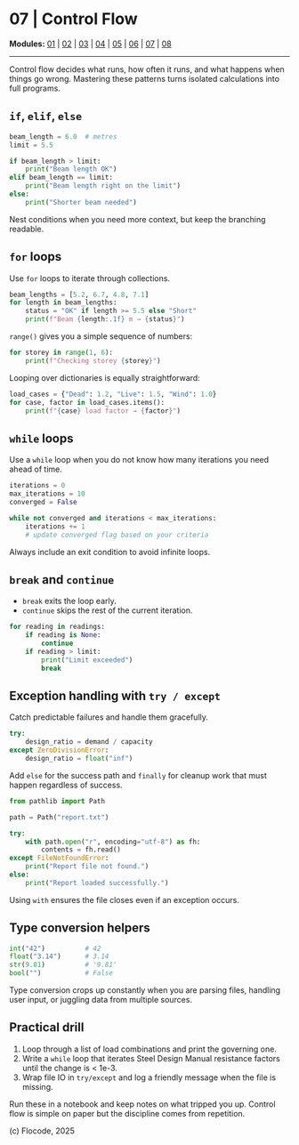 # 07 | Control Flow

**Modules:** [01](01-housekeeping.md) | [02](02-python-the-language.md) | [03](03-your-engineering-system.md) | [04](04-jupyter-notebooks-101.md) | [05](05-basic-syntax.md) | [06](06-data-structures.md) | [07](07-control-flow.md) | [08](08-functions.md)

---

Control flow decides what runs, how often it runs, and what happens when things go wrong. Mastering these patterns turns isolated calculations into full programs.

## `if`, `elif`, `else`

```python
beam_length = 6.0  # metres
limit = 5.5

if beam_length > limit:
    print("Beam length OK")
elif beam_length == limit:
    print("Beam length right on the limit")
else:
    print("Shorter beam needed")
```

Nest conditions when you need more context, but keep the branching readable.

## `for` loops

Use `for` loops to iterate through collections.

```python
beam_lengths = [5.2, 6.7, 4.8, 7.1]
for length in beam_lengths:
    status = "OK" if length >= 5.5 else "Short"
    print(f"Beam {length:.1f} m → {status}")
```

`range()` gives you a simple sequence of numbers:

```python
for storey in range(1, 6):
    print(f"Checking storey {storey}")
```

Looping over dictionaries is equally straightforward:

```python
load_cases = {"Dead": 1.2, "Live": 1.5, "Wind": 1.0}
for case, factor in load_cases.items():
    print(f"{case} load factor → {factor}")
```

## `while` loops

Use a `while` loop when you do not know how many iterations you need ahead of time.

```python
iterations = 0
max_iterations = 10
converged = False

while not converged and iterations < max_iterations:
    iterations += 1
    # update converged flag based on your criteria
```

Always include an exit condition to avoid infinite loops.

## `break` and `continue`

- `break` exits the loop early.
- `continue` skips the rest of the current iteration.

```python
for reading in readings:
    if reading is None:
        continue
    if reading > limit:
        print("Limit exceeded")
        break
```

## Exception handling with `try / except`

Catch predictable failures and handle them gracefully.

```python
try:
    design_ratio = demand / capacity
except ZeroDivisionError:
    design_ratio = float("inf")
```

Add `else` for the success path and `finally` for cleanup work that must happen regardless of success.

```python
from pathlib import Path

path = Path("report.txt")

try:
    with path.open("r", encoding="utf-8") as fh:
        contents = fh.read()
except FileNotFoundError:
    print("Report file not found.")
else:
    print("Report loaded successfully.")
```

Using `with` ensures the file closes even if an exception occurs.

## Type conversion helpers

```python
int("42")          # 42
float("3.14")      # 3.14
str(9.81)          # '9.81'
bool("")           # False
```

Type conversion crops up constantly when you are parsing files, handling user input, or juggling data from multiple sources.

## Practical drill

1. Loop through a list of load combinations and print the governing one.
2. Write a `while` loop that iterates Steel Design Manual resistance factors until the change is < 1e-3.
3. Wrap file IO in `try/except` and log a friendly message when the file is missing.

Run these in a notebook and keep notes on what tripped you up. Control flow is simple on paper but the discipline comes from repetition.

(c) Flocode, 2025
